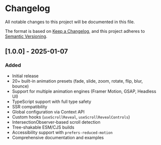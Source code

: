 # Changelog

All notable changes to this project will be documented in this file.

The format is based on [Keep a Changelog](https://keepachangelog.com/en/1.0.0/),
and this project adheres to [Semantic Versioning](https://semver.org/spec/v2.0.0.html).

## [1.0.0] - 2025-01-07

### Added

- Initial release
- 20+ built-in animation presets (fade, slide, zoom, rotate, flip, blur, bounce)
- Support for multiple animation engines (Framer Motion, GSAP, Headless UI)
- TypeScript support with full type safety
- SSR compatibility
- Global configuration via Context API
- Custom hooks (`useScrollReveal`, `useScrollRevealControls`)
- IntersectionObserver-based scroll detection
- Tree-shakable ESM/CJS builds
- Accessibility support with `prefers-reduced-motion`
- Comprehensive documentation and examples
